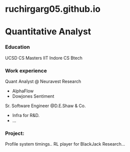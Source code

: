 # ruchirgarg05.github.io

# Quantitative Analyst

### Education
UCSD CS Masters
IIT Indore CS Btech

### Work experience
Quant Analyst @ Neuravest Research
 - AlphaFlow
 - Dowjones Sentiment
   
Sr. Software Engineer @D.E.Shaw & Co.
 - Infra for R&D.
 - ...

### Project:
Profile system timings..
RL player for BlackJack
Research...
